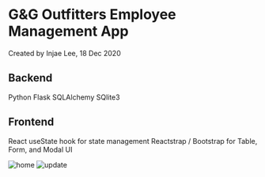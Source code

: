 # G&G Outfitters Employee Management App

Created by Injae Lee, 18 Dec 2020

## Backend

Python
Flask
SQLAlchemy
SQlite3

## Frontend

React
useState hook for state management
Reactstrap / Bootstrap for Table, Form, and Modal UI

![home](./public/EmployeeMgmtApp_Home)
![update](./public/EmployeeMgmtApp_Update)
